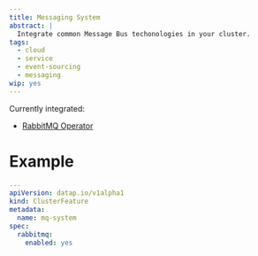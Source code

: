 ```yaml
---
title: Messaging System
abstract: |
  Integrate common Message Bus techonologies in your cluster.
tags:
  - cloud
  - service
  - event-sourcing
  - messaging
wip: yes
---
```


Currently integrated:

 - [RabbitMQ Operator](https://github.com/indeedeng/rabbitmq-operator/)

# Example

```yaml
---
apiVersion: datap.io/v1alpha1
kind: ClusterFeature
metadata:
  name: mq-system
spec:
  rabbitmq:
    enabled: yes
```
